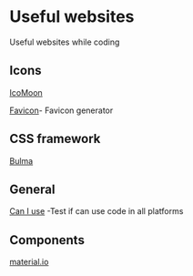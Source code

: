 # Useful websites

Useful websites while coding


## Icons

[IcoMoon](https://icomoon.io/)

[Favicon](https://www.favicon-generator.org/)- Favicon generator

## CSS framework

[Bulma](https://bulma.io/)

## General

[Can I use](https://caniuse.com/#search=vh) -Test if can use code in all platforms


## Components

[material.io](https://material.io/components/web/)
